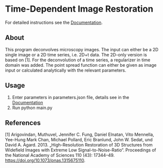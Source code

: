 
# Time-Dependent Image Restoration

For detailed instructions see the [Documentation](https://IPMI-ICNS-UKE.github.io/TDimageRestoration/). 

## About

This program deconvolves microscopy images. The input can either be a 2D single image or a 2D time series, i.e. 2D+t data. 
The 2D-only version is based on [1]. For the deconvolution of a time series, a regularizer in time domain was added.
The point spread function can either be given as image input or calculated analytically with the relevant parameters.

## Usage

1. Enter parameters in parameters.json file, details see in the 
   [Documentation](https://IPMI-ICNS-UKE.github.io/TDimageRestoration/)
2. Run python main.py


## References
[1] Arigovindan, Muthuvel, Jennifer C. Fung, Daniel Elnatan, Vito Mennella, Yee-Hung Mark Chan, Michael Pollard, Eric Branlund, John W. Sedat, und David A. Agard. 2013. „High-Resolution Restoration of 3D Structures from Widefield Images with Extreme Low Signal-to-Noise-Ratio“. Proceedings of the National Academy of Sciences 110 (43): 17344–49. https://doi.org/10.1073/pnas.1315675110.
